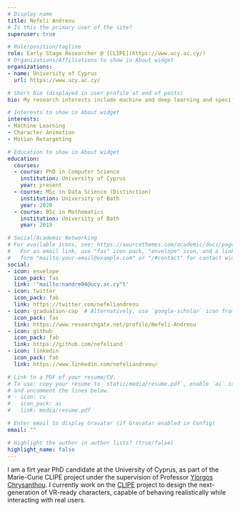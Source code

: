 ```yaml
---
# Display name
title: Nefeli Andreou
# Is this the primary user of the site?
superuser: true

# Role/position/tagline
role: Early Stage Researcher @ [CLIPE](https://www.ucy.ac.cy/)
# Organizations/Affiliations to show in About widget
organizations:
- name: University of Cyprus
  url: https://www.ucy.ac.cy/

# Short bio (displayed in user profile at end of posts)
bio: My research interests include machine and deep learning and specifically how these are incorporated for motion synthesis, motion retargeting.

# Interests to show in About widget
interests:
- Machine Learning
- Character Animation
- Motion Retargeting

# Education to show in About widget
education:
  courses:
  - course: PhD in Computer Science
    institution: University of Cyprus
    year: present
  - course: MSc in Data Science (Distinction)
    institution: University of Bath
    year: 2020
  - course: BSc in Mathematics
    institution: University of Bath
    year: 2019

# Social/Academic Networking
# For available icons, see: https://sourcethemes.com/academic/docs/page-builder/#icons
#   For an email link, use "fas" icon pack, "envelope" icon, and a link in the
#   form "mailto:your-email@example.com" or "/#contact" for contact widget.
social:
- icon: envelope
  icon_pack: fas
  link: '"mailto:nandre04@ucy.ac.cy"t'
- icon: twitter
  icon_pack: fab
  link: https://twitter.com/nefeliandreou
- icon: graduation-cap  # Alternatively, use `google-scholar` icon from `ai` icon pack
  icon_pack: fas
  link: https://www.researchgate.net/profile/Nefeli-Andreou
- icon: github
  icon_pack: fab
  link: https://github.com/nefeliand
- icon: linkedin
  icon_pack: fab
  link: https://www.linkedin.com/nefeliandreou/

# Link to a PDF of your resume/CV.
# To use: copy your resume to `static/media/resume.pdf`, enable `ai` icons in `params.toml`, 
# and uncomment the lines below.
# - icon: cv
#   icon_pack: ai
#   link: media/resume.pdf

# Enter email to display Gravatar (if Gravatar enabled in Config)
email: ""

# Highlight the author in author lists? (true/false)
highlight_name: false
---
```


I am a firt year PhD candidate at the University of Cyprus, as part of the Marie-Curie CLIPE project under the supervision of Professor [Yiorgos Chrysanthou](http://www.cs.ucy.ac.cy/~yiorgos/). I currently work on the [CLIPE](https://www.clipe-itn.eu/) project to design the next-generation of VR-ready characters, capable of behaving realistically while interacting with real users.




